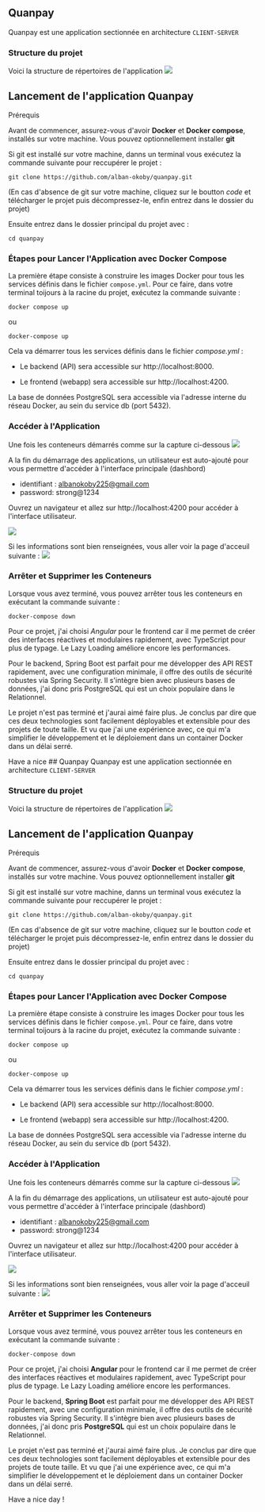 ## Quanpay
Quanpay est une application sectionnée en architecture ```CLIENT-SERVER```

### Structure du projet 
Voici la structure de répertoires de l'application
<img src="https://github.com/alban-okoby/quanpay/blob/main/webapp/public/assets/img/structure.PNG" />

## Lancement de l'application Quanpay
Prérequis

Avant de commencer, assurez-vous d'avoir **Docker** et **Docker compose**, installés sur votre machine.
Vous pouvez optionnellement installer **git**

Si git est installé sur votre machine, danns un terminal vous exécutez la commande suivante pour reccupérer le projet :

```
git clone https://github.com/alban-okoby/quanpay.git
```

(En cas d'absence de git sur votre machine, cliquez sur le boutton *code* et télécharger le projet puis décompressez-le, enfin entrez dans le dossier du projet)

Ensuite entrez dans le dossier principal du projet avec :

```
cd quanpay
```

### Étapes pour Lancer l'Application avec Docker Compose
La première étape consiste à construire les images Docker pour tous les services définis dans le fichier ```compose.yml```. Pour ce faire, dans votre terminal toijours à la racine du projet, exécutez la commande suivante :
```
docker compose up
```
ou 
```
docker-compose up
```

Cela va démarrer tous les services définis dans le fichier *compose.yml* :

- Le backend (API) sera accessible sur http://localhost:8000.

- Le frontend (webapp) sera accessible sur http://localhost:4200.

La base de données PostgreSQL sera accessible via l'adresse interne du réseau Docker, au sein du service db (port 5432).

### Accéder à l'Application
Une fois les conteneurs démarrés comme sur la capture ci-dessous 
<img src="https://github.com/alban-okoby/quanpay/blob/main/webapp/public/assets/screensshots/frontend_success.PNG" />

A la fin du démarrage des applications, un utilisateur est auto-ajouté pour vous permettre d'accéder à l'interface principale (dashbord)
- identifiant : albanokoby225@gmail.com
- password: strong@1234

Ouvrez un navigateur et allez sur http://localhost:4200 pour accéder à l'interface utilisateur.

<img src="https://github.com/alban-okoby/quanpay/blob/main/webapp/public/assets/screensshots/login_page.png" />


Si les informations sont bien renseignées, vous aller voir la page d'acceuil suivante : 
<img src="https://github.com/alban-okoby/quanpay/blob/main/webapp/public/assets/screensshots/dash.png" />


### Arrêter et Supprimer les Conteneurs
Lorsque vous avez terminé, vous pouvez arrêter tous les conteneurs en exécutant la commande suivante :
```
docker-compose down
```
Pour ce projet, j'ai choisi *Angular* pour le frontend car il me permet de créer des interfaces réactives et modulaires rapidement, avec TypeScript pour plus de typage. Le Lazy Loading améliore encore les performances.

Pour le backend, Spring Boot est parfait pour me développer des API REST rapidement, avec une configuration minimale, il offre des outils de sécurité robustes via Spring Security. Il s'intègre bien avec plusieurs bases de données, j'ai donc pris PostgreSQL qui est un choix populaire dans le Relationnel.

Le projet n'est pas terminé et j'aurai aimé faire plus. Je conclus par dire que ces deux technologies sont facilement déployables et extensible pour des projets de toute taille. Et vu que j'ai une expérience avec, ce qui m'a simplifier le développement et le déploiement dans un container Docker dans un délai serré.

Have a nice ## Quanpay
Quanpay est une application sectionnée en architecture ```CLIENT-SERVER```

### Structure du projet 
Voici la structure de répertoires de l'application
<img src="https://github.com/alban-okoby/quanpay/blob/main/webapp/public/assets/img/structure.PNG" />

## Lancement de l'application Quanpay
Prérequis

Avant de commencer, assurez-vous d'avoir **Docker** et **Docker compose**, installés sur votre machine.
Vous pouvez optionnellement installer **git**

Si git est installé sur votre machine, danns un terminal vous exécutez la commande suivante pour reccupérer le projet :

```
git clone https://github.com/alban-okoby/quanpay.git
```

(En cas d'absence de git sur votre machine, cliquez sur le boutton *code* et télécharger le projet puis décompressez-le, enfin entrez dans le dossier du projet)

Ensuite entrez dans le dossier principal du projet avec :

```
cd quanpay
```

### Étapes pour Lancer l'Application avec Docker Compose
La première étape consiste à construire les images Docker pour tous les services définis dans le fichier ```compose.yml```. Pour ce faire, dans votre terminal toijours à la racine du projet, exécutez la commande suivante :
```
docker compose up
```
ou 
```
docker-compose up
```

Cela va démarrer tous les services définis dans le fichier *compose.yml* :

- Le backend (API) sera accessible sur http://localhost:8000.

- Le frontend (webapp) sera accessible sur http://localhost:4200.

La base de données PostgreSQL sera accessible via l'adresse interne du réseau Docker, au sein du service db (port 5432).

### Accéder à l'Application
Une fois les conteneurs démarrés comme sur la capture ci-dessous 
<img src="https://github.com/alban-okoby/quanpay/blob/main/webapp/public/assets/screensshots/frontend_success.PNG" />

A la fin du démarrage des applications, un utilisateur est auto-ajouté pour vous permettre d'accéder à l'interface principale (dashbord)
- identifiant : albanokoby225@gmail.com
- password: strong@1234

Ouvrez un navigateur et allez sur http://localhost:4200 pour accéder à l'interface utilisateur.

<img src="https://github.com/alban-okoby/quanpay/blob/main/webapp/public/assets/screensshots/login_page.png" />


Si les informations sont bien renseignées, vous aller voir la page d'acceuil suivante : 
<img src="https://github.com/alban-okoby/quanpay/blob/main/webapp/public/assets/screensshots/dash.png" />


### Arrêter et Supprimer les Conteneurs
Lorsque vous avez terminé, vous pouvez arrêter tous les conteneurs en exécutant la commande suivante :
```
docker-compose down
```
Pour ce projet, j'ai choisi **Angular** pour le frontend car il me permet de créer des interfaces réactives et modulaires rapidement, avec TypeScript pour plus de typage. Le Lazy Loading améliore encore les performances.

Pour le backend, **Spring Boot** est parfait pour me développer des API REST rapidement, avec une configuration minimale, il offre des outils de sécurité robustes via Spring Security. Il s'intègre bien avec plusieurs bases de données, j'ai donc pris **PostgreSQL** qui est un choix populaire dans le Relationnel.

Le projet n'est pas terminé et j'aurai aimé faire plus. Je conclus par dire que ces deux technologies sont facilement déployables et extensible pour des projets de toute taille. Et vu que j'ai une expérience avec, ce qui m'a simplifier le développement et le déploiement dans un container Docker dans un délai serré.

Have a nice day ! 
